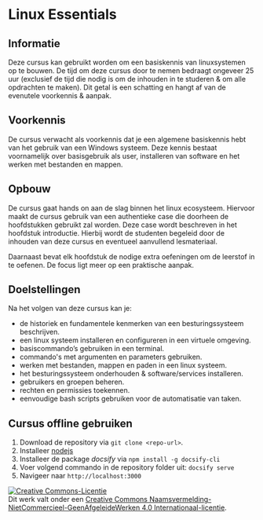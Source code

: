 # Linux Essentials
## Informatie <!-- {docsify-ignore} -->
Deze cursus kan gebruikt worden om een basiskennis van linuxsystemen op te bouwen. De tijd om deze cursus door te nemen bedraagt ongeveer 25 uur (exclusief de tijd die nodig is om de inhouden in te studeren & om alle opdrachten te maken). Dit getal is een schatting en hangt af van de evenutele voorkennis & aanpak. 

## Voorkennis <!-- {docsify-ignore} -->
De cursus verwacht als voorkennis dat je een algemene basiskennis hebt van het gebruik van een Windows systeem. Deze kennis bestaat voornamelijk over basisgebruik als user, installeren van software en het werken met bestanden en mappen.

## Opbouw <!-- {docsify-ignore} -->
De cursus gaat hands on aan de slag binnen het linux ecosysteem. Hiervoor maakt de cursus gebruik van een authentieke case die doorheen de hoofdstukken gebruikt zal worden. Deze case wordt beschreven in het hoofdstuk introductie. Hierbij wordt de studenten begeleid door de inhouden van deze cursus en eventueel aanvullend lesmateriaal.

Daarnaast bevat elk hoofdstuk de nodige extra oefeningen om de leerstof in te oefenen. De focus ligt meer op een praktische aanpak.

## Doelstellingen <!-- {docsify-ignore} -->
Na het volgen van deze cursus kan je:
* de historiek en fundamentele kenmerken van een besturingssysteem beschrijven.
* een linux systeem installeren en configureren in een virtuele omgeving.
* basiscommando’s gebruiken in een terminal.
* commando's met argumenten en parameters gebruiken.
* werken met bestanden, mappen en paden in een linux systeem.
* het besturingssysteem onderhouden & software/services installeren.
* gebruikers en groepen beheren.
* rechten en permissies toekennen.
* eenvoudige bash scripts gebruiken voor de automatisatie van taken.

## Cursus offline gebruiken <!-- {docsify-ignore} -->
1. Download de repository via `git clone <repo-url>`.
2. Installeer [nodejs](https://nodejs.org)
3. Installeer de package _docsify_ via `npm install -g docsify-cli`
4. Voer volgend commando in de repository folder uit: `docsify serve`
5. Navigeer naar `http://localhost:3000`


<a rel="license" href="http://creativecommons.org/licenses/by-nc-nd/4.0/"><img alt="Creative Commons-Licentie" style="border-width:0" src="https://i.creativecommons.org/l/by-nc-nd/4.0/88x31.png" /></a><br />Dit werk valt onder een <a rel="license" href="http://creativecommons.org/licenses/by-nc-nd/4.0/">Creative Commons Naamsvermelding-NietCommercieel-GeenAfgeleideWerken 4.0 Internationaal-licentie</a>.
